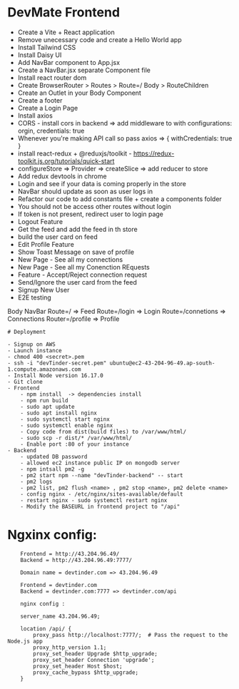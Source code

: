 # DevMate Frontend

-   Create a Vite + React application
-   Remove unecessary code and create a Hello World app
-   Install Tailwind CSS
-   Install Daisy UI
-   Add NavBar component to App.jsx
-   Create a NavBar.jsx separate Component file
-   Install react router dom
-   Create BrowserRouter > Routes > Route=/ Body > RouteChildren
-   Create an Outlet in your Body Component
-   Create a footer
-   Create a Login Page
-   Install axios
-   CORS - install cors in backend => add middleware to with configurations: orgin, credentials: true
-   Whenever you're making API call so pass axios => { withCredentials: true }
-   install react-redux + @reduxjs/toolkit - https://redux-toolkit.js.org/tutorials/quick-start
-   configureStore => Provider => createSlice => add reducer to store
-   Add redux devtools in chrome
-   Login and see if your data is coming properly in the store
-   NavBar should update as soon as user logs in
-   Refactor our code to add constants file + create a components folder
-   You should not be access other routes without login
-   If token is not present, redirect user to login page
-   Logout Feature
-   Get the feed and add the feed in th store
-   build the user card on feed
-   Edit Profile Feature
-   Show Toast Message on save of profile
-   New Page - See all my connections
-   New Page - See all my Conenction REquests
-   Feature - Accept/Reject connection request
-   Send/Ignore the user card from the feed
-   Signup New User
-   E2E testing

Body
NavBar
Route=/ => Feed
Route=/login => Login
Route=/connetions => Connections
Router=/profile => Profile

    # Deployment

    - Signup on AWS
    - Launch instance
    - chmod 400 <secret>.pem
    - ssh -i "devTinder-secret.pem" ubuntu@ec2-43-204-96-49.ap-south-1.compute.amazonaws.com
    - Install Node version 16.17.0
    - Git clone
    - Frontend
        - npm install  -> dependencies install
        - npm run build
        - sudo apt update
        - sudo apt install nginx
        - sudo systemctl start nginx
        - sudo systemctl enable nginx
        - Copy code from dist(build files) to /var/www/html/
        - sudo scp -r dist/* /var/www/html/
        - Enable port :80 of your instance
    - Backend
        - updated DB password
        - allowed ec2 instance public IP on mongodb server
        - npm intsall pm2 -g
        - pm2 start npm --name "devTinder-backend" -- start
        - pm2 logs
        - pm2 list, pm2 flush <name> , pm2 stop <name>, pm2 delete <name>
        - config nginx - /etc/nginx/sites-available/default
        - restart nginx - sudo systemctl restart nginx
        - Modify the BASEURL in frontend project to "/api"

# Ngxinx config:

        Frontend = http://43.204.96.49/
        Backend = http://43.204.96.49:7777/

        Domain name = devtinder.com => 43.204.96.49

        Frontend = devtinder.com
        Backend = devtinder.com:7777 => devtinder.com/api

        nginx config :

        server_name 43.204.96.49;

        location /api/ {
            proxy_pass http://localhost:7777/;  # Pass the request to the Node.js app
            proxy_http_version 1.1;
            proxy_set_header Upgrade $http_upgrade;
            proxy_set_header Connection 'upgrade';
            proxy_set_header Host $host;
            proxy_cache_bypass $http_upgrade;
        }
